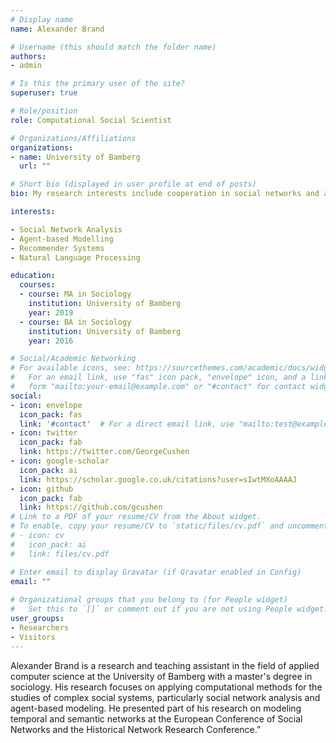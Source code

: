 ```yaml
---
# Display name
name: Alexander Brand

# Username (this should match the folder name)
authors:
- admin

# Is this the primary user of the site?
superuser: true

# Role/position
role: Computational Social Scientist

# Organizations/Affiliations
organizations:
- name: University of Bamberg
  url: ""

# Short bio (displayed in user profile at end of posts)
bio: My research interests include cooperation in social networks and applying new methods to the social sciences

interests:

- Social Network Analysis
- Agent-based Modelling
- Recommender Systems
- Natural Language Processing

education:
  courses:
  - course: MA in Sociology
    institution: University of Bamberg
    year: 2019
  - course: BA in Sociology
    institution: University of Bamberg
    year: 2016

# Social/Academic Networking
# For available icons, see: https://sourcethemes.com/academic/docs/widgets/#icons
#   For an email link, use "fas" icon pack, "envelope" icon, and a link in the
#   form "mailto:your-email@example.com" or "#contact" for contact widget.
social:
- icon: envelope
  icon_pack: fas
  link: '#contact'  # For a direct email link, use "mailto:test@example.org".
- icon: twitter
  icon_pack: fab
  link: https://twitter.com/GeorgeCushen
- icon: google-scholar
  icon_pack: ai
  link: https://scholar.google.co.uk/citations?user=sIwtMXoAAAAJ
- icon: github
  icon_pack: fab
  link: https://github.com/gcushen
# Link to a PDF of your resume/CV from the About widget.
# To enable, copy your resume/CV to `static/files/cv.pdf` and uncomment the lines below.  
# - icon: cv
#   icon_pack: ai
#   link: files/cv.pdf

# Enter email to display Gravatar (if Gravatar enabled in Config)
email: ""
  
# Organizational groups that you belong to (for People widget)
#   Set this to `[]` or comment out if you are not using People widget.  
user_groups:
- Researchers
- Visitors
---
```


Alexander Brand is a research and teaching assistant in the field of applied computer science at the University of Bamberg with a master's degree in sociology.
His research focuses on applying computational methods for the studies of complex social systems, particularly social network analysis and agent-based modeling. 
He presented part of his research on modeling temporal and semantic networks at the European Conference of Social Networks and the Historical Network Research Conference.”

